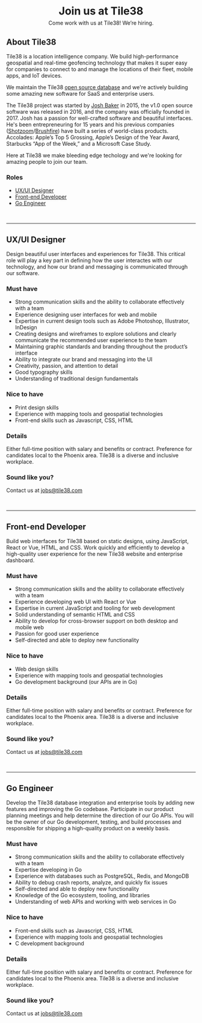 <!-- 
layout: index.html
title:  Jobs - Tile38
class:  jobs
-->

<div style="text-align: center">
<h1 style="margin-bottom: 6px">Join us at Tile38</h1>
<div>Come work with us at Tile38! We’re hiring.</div>
</div>

## About Tile38

Tile38 is a location intelligence company. We build high-performance geospatial and real-time geofencing technology that makes it super easy for companies to connect to and manage the locations of their fleet, mobile apps, and IoT devices. 

We maintain the Tile38 <a href="https://github.com/tidwall/tile38">open source database</a> and we're actively building some amazing new software for SaaS and enterprise users.

The Tile38 project was started by <a href="https://github.com/tidwall">Josh Baker</a> in 2015, the v1.0 open source software was released in 2016, and the company was officially founded in 2017. Josh has a passion for well-crafted software and beautiful interfaces. He's been entrepreneuring for 15 years and his previous companies (<a href="https://shotzoom.com">Shotzoom</a>/<a href="http://brushfireinteractive.com/">Brushfire</a>) have built a series of world-class products. Accolades: Apple’s Top 5 Grossing, Apple’s Design of the Year Award, Starbucks “App of the Week,” and a Microsoft Case Study.

Here at Tile38 we make bleeding edge techology and we're looking for amazing people to join our team.

### Roles

- [UX/UI Designer](#ux-ui-designer)
- [Front-end Developer](#front-end-developer)
- [Go Engineer](#go-engineer)

<div><br></div>

---

<a name="ux-ui-designer"></a>

## UX/UI Designer

Design beautiful user interfaces and experiences for Tile38. This critical role will play a key part in defining how the user interactes with our technology, and how our brand and messaging is communicated through our software. 

### Must have

- Strong communication skills and the ability to collaborate effectively with a team
- Experience designing user interfaces for web and mobile
- Expertise in current design tools such as Adobe Photoshop, Illustrator, InDesign
- Creating designs and wireframes to explore solutions and clearly communicate the recommended user experience to the team
- Maintaining graphic standards and branding throughout the product’s interface
- Ability to integrate our brand and messaging into the UI
- Creativity, passion, and attention to detail
- Good typography skills
- Understanding of traditional design fundamentals

### Nice to have

- Print design skills
- Experience with mapping tools and geospatial technologies
- Front-end skills such as Javascript, CSS, HTML

### Details

Either full-time position with salary and benefits or contract. Preference for candidates local to the Phoenix area. Tile38 is a diverse and inclusive workplace.

### Sound like you?

Contact us at <a href="mailto:jobs@tile38.com">jobs@tile38.com</a>


<div><br></div>

---

<a name="front-end-developer"></a>
## Front-end Developer

Build web interfaces for Tile38 based on static designs, using JavaScript, React or Vue, HTML, and CSS. Work quickly and efficiently to develop a high-quality user experience for the new Tile38 website and enterprise dashboard. 

### Must have

- Strong communication skills and the ability to collaborate effectively with a team
- Experience developing web UI with React or Vue
- Expertise in current JavaScript and tooling for web development
- Solid understanding of semantic HTML and CSS
- Ability to develop for cross-browser support on both desktop and mobile web
- Passion for good user experience
- Self-directed and able to deploy new functionality

### Nice to have

- Web design skills
- Experience with mapping tools and geospatial technologies
- Go development background (our APIs are in Go)

### Details

Either full-time position with salary and benefits or contract. Preference for candidates local to the Phoenix area. Tile38 is a diverse and inclusive workplace.

### Sound like you?

Contact us at <a href="mailto:jobs@tile38.com">jobs@tile38.com</a>

<div><br></div>

---

<a name="go-engineer"></a>
## Go Engineer

Develop the Tile38 database integration and enterprise tools by adding new features and improving the Go codebase. Participate in our product planning meetings and help determine the direction of our Go APIs. You will be the owner of our Go development, testing, and build processes and responsible for shipping a high-quality product on a weekly basis.

### Must have

- Strong communication skills and the ability to collaborate effectively with a team
- Expertise developing in Go
- Experience with databases such as PostgreSQL, Redis, and MongoDB
- Ability to debug crash reports, analyze, and quickly fix issues
- Self-directed and able to deploy new functionality
- Knowledge of the Go ecosystem, tooling, and libraries
- Understanding of web APIs and working with web services in Go

### Nice to have

- Front-end skills such as Javascript, CSS, HTML
- Experience with mapping tools and geospatial technologies
- C development background

### Details

Either full-time position with salary and benefits or contract. Preference for candidates local to the Phoenix area. Tile38 is a diverse and inclusive workplace.


### Sound like you?

Contact us at <a href="mailto:jobs@tile38.com">jobs@tile38.com</a>

<div><br></div>


